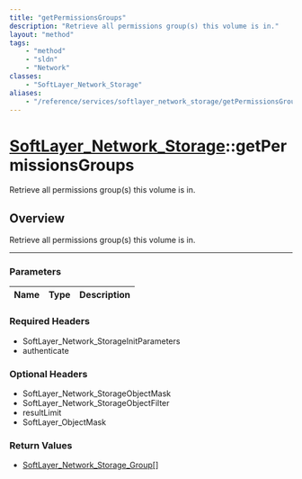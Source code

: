 ```yaml
---
title: "getPermissionsGroups"
description: "Retrieve all permissions group(s) this volume is in."
layout: "method"
tags:
    - "method"
    - "sldn"
    - "Network"
classes:
    - "SoftLayer_Network_Storage"
aliases:
    - "/reference/services/softlayer_network_storage/getPermissionsGroups"
---
```

# [SoftLayer_Network_Storage](/reference/services/SoftLayer_Network_Storage)::getPermissionsGroups


Retrieve all permissions group(s) this volume is in.


## Overview 
Retrieve all permissions group(s) this volume is in.

-----

### Parameters 
|Name | Type | Description |
| --- | --- | --- |


### Required Headers
* SoftLayer_Network_StorageInitParameters
* authenticate


### Optional Headers
* SoftLayer_Network_StorageObjectMask
* SoftLayer_Network_StorageObjectFilter
* resultLimit
* SoftLayer_ObjectMask

### Return Values
* <a href='/reference/datatypes/SoftLayer_Network_Storage_Group'>SoftLayer_Network_Storage_Group[] </a>




